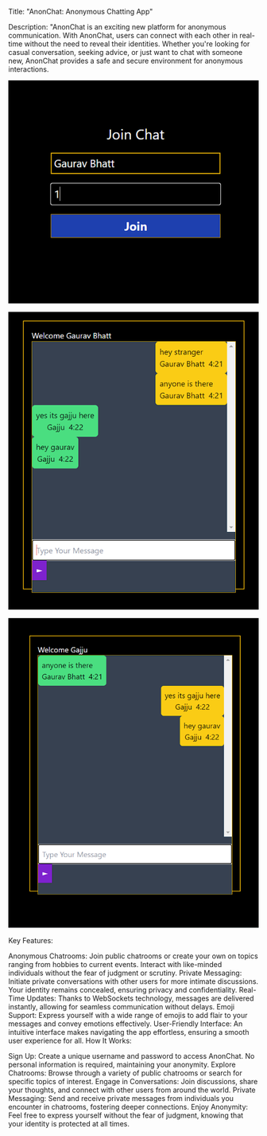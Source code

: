 Title: "AnonChat: Anonymous Chatting App"

Description:
"AnonChat is an exciting new platform for anonymous communication. With AnonChat, users can connect with each other in real-time without the need to reveal their identities. Whether you're looking for casual conversation, seeking advice, or just want to chat with someone new, AnonChat provides a safe and secure environment for anonymous interactions.

![alt text](<images/Screenshot 2024-04-18 162036.png>)

![alt text](<images/Screenshot 2024-04-18 162222.png>)

![alt text](<images/Screenshot 2024-04-18 162231.png>)

Key Features:

Anonymous Chatrooms: Join public chatrooms or create your own on topics ranging from hobbies to current events. Interact with like-minded individuals without the fear of judgment or scrutiny.
Private Messaging: Initiate private conversations with other users for more intimate discussions. Your identity remains concealed, ensuring privacy and confidentiality.
Real-Time Updates: Thanks to WebSockets technology, messages are delivered instantly, allowing for seamless communication without delays.
Emoji Support: Express yourself with a wide range of emojis to add flair to your messages and convey emotions effectively.
User-Friendly Interface: An intuitive interface makes navigating the app effortless, ensuring a smooth user experience for all.
How It Works:

Sign Up: Create a unique username and password to access AnonChat. No personal information is required, maintaining your anonymity.
Explore Chatrooms: Browse through a variety of public chatrooms or search for specific topics of interest.
Engage in Conversations: Join discussions, share your thoughts, and connect with other users from around the world.
Private Messaging: Send and receive private messages from individuals you encounter in chatrooms, fostering deeper connections.
Enjoy Anonymity: Feel free to express yourself without the fear of judgment, knowing that your identity is protected at all times.
